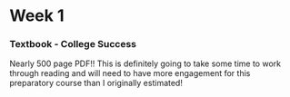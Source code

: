 # Week 1

### Textbook - College Success

Nearly 500 page PDF!! This is definitely going to take some time to work through reading and will need to have more engagement for this preparatory course than I originally estimated!
